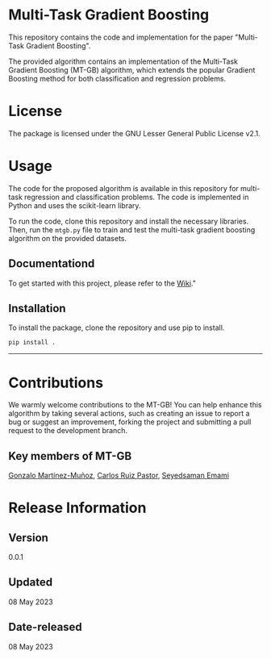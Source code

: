 # Multi-Task Gradient Boosting

This repository contains the code and implementation for the paper "Multi-Task Gradient Boosting".

The provided algorithm contains an implementation of the Multi-Task Gradient Boosting (MT-GB) algorithm, which extends the popular Gradient Boosting method for both classification and regression problems.

# License
The package is licensed under the GNU Lesser General Public License v2.1.


# Usage

The code for the proposed algorithm is available in this repository for multi-task regression and classification problems. The code is implemented in Python and uses the scikit-learn library.

To run the code, clone this repository and install the necessary libraries. Then, run the `mtgb.py` file to train and test the multi-task gradient boosting algorithm on the provided datasets.

## Documentationd 
To get started with this project, please refer to the [Wiki](https://github.com/GAA-UAM/MT_GB/wiki)."

## Installation
To install the package, clone the repository and use pip to install.
```bash
pip install .
```

<hr>


# Contributions

We warmly welcome contributions to the MT-GB! You can help enhance this algorithm by taking several actions, such as creating an issue to report a bug or suggest an improvement, forking the project and submitting a pull request to the development branch.

## Key members of MT-GB
[Gonzalo Martínez-Muñoz](https://github.com/gmarmu), [Carlos Ruiz Pastor](https://github.com/carlosruizp), [Seyedsaman Emami](https://github.com/samanemami/)


# Release Information

## Version
0.0.1

## Updated
08 May 2023

## Date-released
08 May 2023

